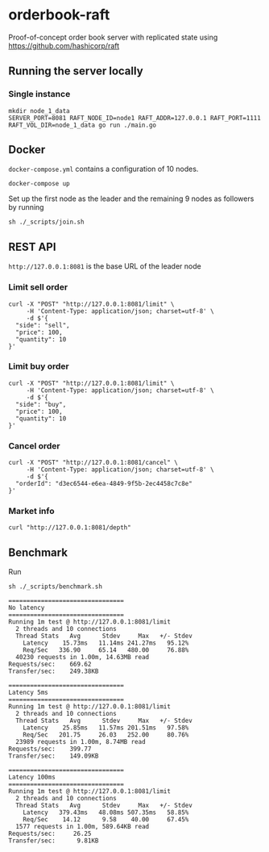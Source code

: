 
# orderbook-raft

Proof-of-concept order book server with replicated state using https://github.com/hashicorp/raft

## Running the server locally

### Single instance

```
mkdir node_1_data
SERVER_PORT=8081 RAFT_NODE_ID=node1 RAFT_ADDR=127.0.0.1 RAFT_PORT=1111 RAFT_VOL_DIR=node_1_data go run ./main.go
```

## Docker

`docker-compose.yml` contains a configuration of 10 nodes.

```
docker-compose up
```

Set up the first node as the leader and the remaining 9 nodes as followers by running

```
sh ./_scripts/join.sh
```

## REST API

`http://127.0.0.1:8081` is the base URL of the leader node


### Limit sell order

```
curl -X "POST" "http://127.0.0.1:8081/limit" \
     -H 'Content-Type: application/json; charset=utf-8' \
     -d $'{
  "side": "sell",
  "price": 100,
  "quantity": 10
}'
```

### Limit buy order

```
curl -X "POST" "http://127.0.0.1:8081/limit" \
     -H 'Content-Type: application/json; charset=utf-8' \
     -d $'{
  "side": "buy",
  "price": 100,
  "quantity": 10
}'
```

### Cancel order

```
curl -X "POST" "http://127.0.0.1:8081/cancel" \
     -H 'Content-Type: application/json; charset=utf-8' \
     -d $'{
  "orderId": "d3ec6544-e6ea-4849-9f5b-2ec4458c7c8e"
}'
```

### Market info

```
curl "http://127.0.0.1:8081/depth"
```

## Benchmark

Run
```
sh ./_scripts/benchmark.sh
```


```
================================
No latency
================================
Running 1m test @ http://127.0.0.1:8081/limit
  2 threads and 10 connections
  Thread Stats   Avg      Stdev     Max   +/- Stdev
    Latency    15.73ms   11.14ms 241.27ms   95.12%
    Req/Sec   336.90     65.14   480.00     76.88%
  40230 requests in 1.00m, 14.63MB read
Requests/sec:    669.62
Transfer/sec:    249.38KB

================================
Latency 5ms
================================
Running 1m test @ http://127.0.0.1:8081/limit
  2 threads and 10 connections
  Thread Stats   Avg      Stdev     Max   +/- Stdev
    Latency    25.85ms   11.57ms 201.51ms   97.58%
    Req/Sec   201.75     26.03   252.00     80.76%
  23989 requests in 1.00m, 8.74MB read
Requests/sec:    399.77
Transfer/sec:    149.09KB

================================
Latency 100ms
================================
Running 1m test @ http://127.0.0.1:8081/limit
  2 threads and 10 connections
  Thread Stats   Avg      Stdev     Max   +/- Stdev
    Latency   379.43ms   48.08ms 507.35ms   58.85%
    Req/Sec    14.12      9.58    40.00     67.45%
  1577 requests in 1.00m, 589.64KB read
Requests/sec:     26.25
Transfer/sec:      9.81KB
```
